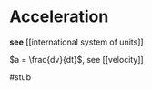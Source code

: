 # Acceleration

**see** [[international system of units]]

$a = \frac{dv}{dt}$, see [[velocity]]

#stub
